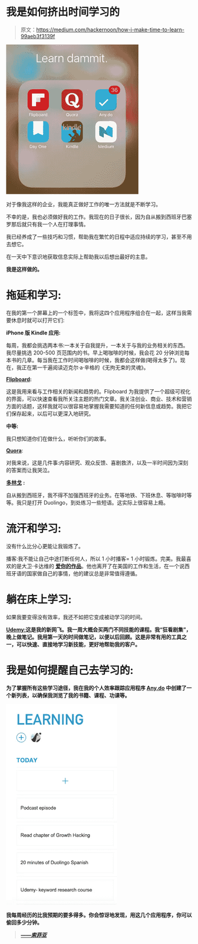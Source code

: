 # 我是如何挤出时间学习的

> 原文：<https://medium.com/hackernoon/how-i-make-time-to-learn-99aeb3f3139f>

![](img/5b25f0bdca2d29046f532a109b3ebffb.png)

对于像我这样的企业，我能真正做好工作的唯一方法就是不断学习。

不幸的是，我也必须做好我的工作。我现在的日子很长，因为自从搬到西班牙巴塞罗那后就只有我一个人在打理事情。

我已经养成了一些技巧和习惯，帮助我在繁忙的日程中适应持续的学习，甚至不用去想它。

在一天中下意识地获取信息实际上帮助我以后想出最好的主意。

**我是这样做的。**

# 拖延和学习:

在我的第一个屏幕上的一个标签中，我将这四个应用程序组合在一起，这样当我需要休息时就可以打开它们:

**iPhone 版 Kindle 应用:**

每周，我都会挑选两本书:一本关于自我提升，一本关于与我的业务相关的东西。我尽量挑选 200-500 页范围内的书。早上喝咖啡的时候，我会花 20 分钟浏览每本书的几章。每当我在工作时间喝咖啡的时候，我都会这样做(喝得太多了)。现在，我正在第一千遍阅读迈克尔·a·辛格的《无拘无束的灵魂》。

[**Flipboard**](http://flipboard.com/)**:**

这是我用来看与工作相关的新闻和趋势的。Flipboard 为我提供了一个超级可视化的界面，可以快速查看我所关注主题的热门文章。我关注创业、商业、技术和营销方面的话题，这样我就可以很容易地掌握我需要知道的任何新信息或趋势。我把它们保存起来，以后可以更深入地研究。

**中等:**

我只想知道你们在做什么，听听你们的故事。

[**Quora**](https://www.quora.com/profile/Sophia-Ellis-10):

对我来说，这是几件事:内容研究、观众反馈、喜剧救济，以及一半时间因为深刻的答案而让我哭泣。

[**多林戈**](http://duolingo.com/) **:**

自从搬到西班牙，我不得不加强西班牙的业务。在等地铁、下班休息、等咖啡时等等。我只是打开 Duolingo，到处练习一些短语。这实际上很容易上瘾。

# 流汗和学习:

没有什么比分心更能让我锻炼了。

播客:我不能让自己中途打断任何人，所以 1 小时播客= 1 小时锻炼。完美。我最喜欢的是大卫·卡达维的 [**爱你的作品**](http://kadavy.net/blog/posts/love-your-work-my-new-podcast/)。他也离开了在美国的工作和生活，在一个说西班牙语的国家做自己的事情，他的建议总是非常值得遵循。

# 躺在床上学习:

如果我要变得没有效率，我还不如把它变成被动学习的时间。

[**Udemy:**](http://udemy.com/)**这是我的新网飞。我一周大概会买两门不同技能的课程。我“狂看剧集”，晚上做笔记。我用第一天的时间做笔记，以便以后回顾。这是非常有用的工具之一，可以快速、直接地学习新技能，更好地帮助我的客户。**

# **我是如何提醒自己去学习的:**

**为了掌握所有这些学习途径，我在我的个人效率跟踪应用程序 [**Any.do**](http://any.do/) 中创建了一个新列表，以确保我浏览了我的书籍、课程、功课等。**

**![](img/b70dacb7fe9cd0e8896a01429295271c.png)**

**我每周经历的比我预期的要多得多。你会惊讶地发现，用这几个应用程序，你可以偷回多少分钟。**

> **[*——索菲亚*](http://sophiaellis.co)**